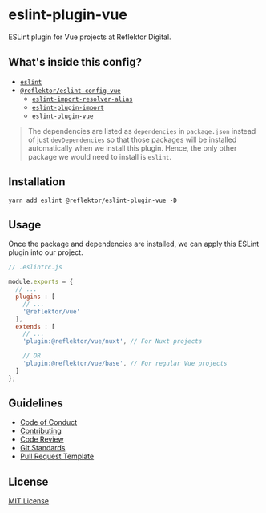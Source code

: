 # eslint-plugin-vue

ESLint plugin for Vue projects at Reflektor Digital.

## What's inside this config?

- [`eslint`](https://www.npmjs.com/package/eslint)
- [`@reflektor/eslint-config-vue`](https://www.npmjs.com/package/@reflektor/eslint-config-vue)
  - [`eslint-import-resolver-alias`](https://www.npmjs.com/package/eslint-import-resolver-alias)
  - [`eslint-plugin-import`](https://www.npmjs.com/package/eslint-plugin-import)
  - [`eslint-plugin-vue`](https://www.npmjs.com/package/eslint-plugin-vue)

> The dependencies are listed as `dependencies` in `package.json` instead of just `devDependencies` so that those packages will be installed automatically when we install this plugin. Hence, the only other package we would need to install is `eslint`.

## Installation

```
yarn add eslint @reflektor/eslint-plugin-vue -D
```

## Usage

Once the package and dependencies are installed, we can apply this ESLint plugin into our project.

```js
// .eslintrc.js

module.exports = {
  // ...
  plugins : [
    // ...
    '@reflektor/vue'
  ],
  extends : [
    // ...
    'plugin:@reflektor/vue/nuxt', // For Nuxt projects

    // OR
    'plugin:@reflektor/vue/base', // For regular Vue projects
  ]
};
```

## Guidelines

- [Code of Conduct](./docs/CODE_OF_CONDUCT.md)
- [Contributing](./docs/CONTRIBUTING.md)
- [Code Review](./docs/CODE_REVIEW.md)
- [Git Standards](./docs/GIT_STANDARDS.md)
- [Pull Request Template](./docs/PULL_REQUEST_TEMPLATE.md)

## License

[MIT License](./LICENSE.md)